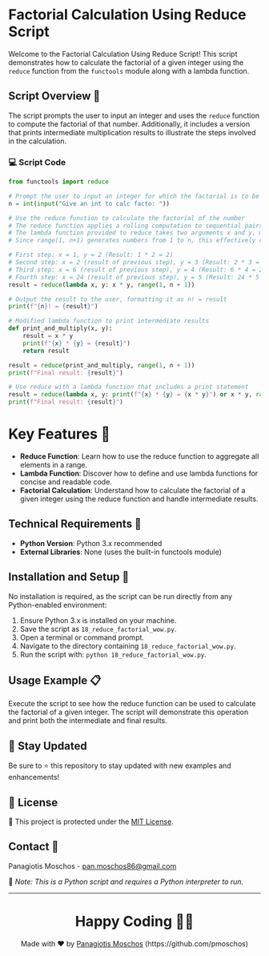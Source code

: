 # Factorial Calculation Using Reduce Script

Welcome to the Factorial Calculation Using Reduce Script! This script demonstrates how to calculate the factorial of a given integer using the `reduce` function from the `functools` module along with a lambda function.

## Script Overview 📘

The script prompts the user to input an integer and uses the `reduce` function to compute the factorial of that number. Additionally, it includes a version that prints intermediate multiplication results to illustrate the steps involved in the calculation.

### :computer: Script Code

```python
from functools import reduce

# Prompt the user to input an integer for which the factorial is to be calculated
n = int(input("Give an int to calc facto: "))

# Use the reduce function to calculate the factorial of the number
# The reduce function applies a rolling computation to sequential pairs of values in a range from 1 to n+1
# The lambda function provided to reduce takes two arguments x and y, multiplying them together
# Since range(1, n+1) generates numbers from 1 to n, this effectively calculates the product of all integers from 1 to n, which is the factorial

# First step: x = 1, y = 2 (Result: 1 * 2 = 2)
# Second step: x = 2 (result of previous step), y = 3 (Result: 2 * 3 = 6)
# Third step: x = 6 (result of previous step), y = 4 (Result: 6 * 4 = 24)
# Fourth step: x = 24 (result of previous step), y = 5 (Result: 24 * 5 = 120)
result = reduce(lambda x, y: x * y, range(1, n + 1))

# Output the result to the user, formatting it as n! = result
print(f"{n}! = {result}")

# Modified lambda function to print intermediate results
def print_and_multiply(x, y):
    result = x * y
    print(f"{x} * {y} = {result}")
    return result

result = reduce(print_and_multiply, range(1, n + 1))
print(f"Final result: {result}")

# Use reduce with a lambda function that includes a print statement
result = reduce(lambda x, y: print(f"{x} * {y} = {x * y}") or x * y, range(1, n + 1))
print(f"Final result: {result}")
```

# Key Features 🌟
- **Reduce Function**: Learn how to use the reduce function to aggregate all elements in a range.
- **Lambda Function**: Discover how to define and use lambda functions for concise and readable code.
- **Factorial Calculation**: Understand how to calculate the factorial of a given integer using the reduce function and handle intermediate results.

## Technical Requirements 🔧
- **Python Version**: Python 3.x recommended
- **External Libraries**: None (uses the built-in functools module)

## Installation and Setup 🚀
No installation is required, as the script can be run directly from any Python-enabled environment:

1. Ensure Python 3.x is installed on your machine.
2. Save the script as `18_reduce_factorial_wow.py`.
3. Open a terminal or command prompt.
4. Navigate to the directory containing `18_reduce_factorial_wow.py`.
5. Run the script with: `python 18_reduce_factorial_wow.py`.

## Usage Example 📋
Execute the script to see how the reduce function can be used to calculate the factorial of a given integer. The script will demonstrate this operation and print both the intermediate and final results.

## 📢 Stay Updated

Be sure to ⭐ this repository to stay updated with new examples and enhancements!

## 📄 License
🔐 This project is protected under the [MIT License](https://mit-license.org/).


## Contact 📧
Panagiotis Moschos - pan.moschos86@gmail.com

🔗 *Note: This is a Python script and requires a Python interpreter to run.*

---
<h1 align=center>Happy Coding 👨‍💻 </h1>

<p align="center">
  Made with ❤️ by 
  <a href="https://www.linkedin.com/in/panagiotis-moschos" target="_blank">
  Panagiotis Moschos</a> (https://github.com/pmoschos)
</p>